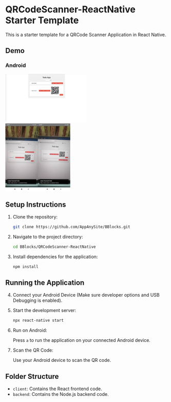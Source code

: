 # QRCodeScanner-ReactNative Starter Template

This is a starter template for a QRCode Scanner Application in React Native.

## Demo

### Android

<img src="1.png" width="50%" alt="QRCodeGenerator-MERN">

<div style="display: flex;">
    <img src="2.jpeg" width="20%" alt="Scanner1">
    <img src="3.jpeg" width="20%" alt="Scanner2">
</div>

## Setup Instructions

1. Clone the repository:

    ```bash
    git clone https://github.com/AppAnySite/BBlocks.git
    ```

2. Navigate to the project directory:

    ```bash
    cd BBlocks/QRCodeScanner-ReactNative
    ```

3. Install dependencies for the application:

    ```bash
    npm install
    ```

## Running the Application

4. Connect your Android Device (Make sure developer options and USB Debugging is enabled).

5. Start the development server:

    ```bash
    npx react-native start
    ```

6. Run on Android:

    Press `a` to run the application on your connected Android device.

7. Scan the QR Code:

    Use your Android device to scan the QR code.

## Folder Structure

- `client`: Contains the React frontend code.
- `backend`: Contains the Node.js backend code.
